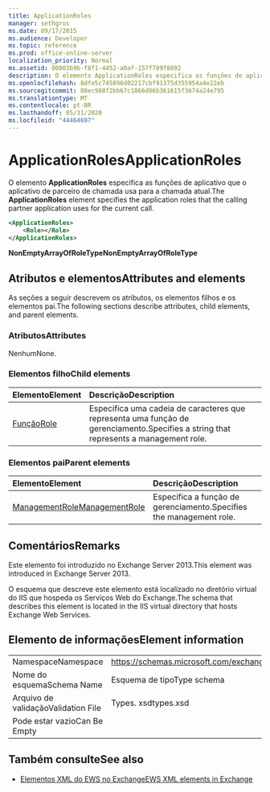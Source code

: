 ```yaml
---
title: ApplicationRoles
manager: sethgros
ms.date: 09/17/2015
ms.audience: Developer
ms.topic: reference
ms.prod: office-online-server
localization_priority: Normal
ms.assetid: 00003b9b-f8f1-4452-a0af-157f789f8892
description: O elemento ApplicationRoles especifica as funções de aplicativo que o aplicativo de parceiro de chamada usa para a chamada atual.
ms.openlocfilehash: 8dfe5c745896d02217cbf91375d355954a4e22eb
ms.sourcegitcommit: 88ec988f2bb67c1866d06b361615f3674a24e795
ms.translationtype: MT
ms.contentlocale: pt-BR
ms.lasthandoff: 05/31/2020
ms.locfileid: "44464697"
---
```

# <a name="applicationroles"></a><span data-ttu-id="faecf-103">ApplicationRoles</span><span class="sxs-lookup"><span data-stu-id="faecf-103">ApplicationRoles</span></span>

<span data-ttu-id="faecf-104">O elemento **ApplicationRoles** especifica as funções de aplicativo que o aplicativo de parceiro de chamada usa para a chamada atual.</span><span class="sxs-lookup"><span data-stu-id="faecf-104">The **ApplicationRoles** element specifies the application roles that the calling partner application uses for the current call.</span></span> 
  
```XML
<ApplicationRoles>
    <Role></Role>
</ApplicationRoles>
```

 <span data-ttu-id="faecf-105">**NonEmptyArrayOfRoleType**</span><span class="sxs-lookup"><span data-stu-id="faecf-105">**NonEmptyArrayOfRoleType**</span></span>
## <a name="attributes-and-elements"></a><span data-ttu-id="faecf-106">Atributos e elementos</span><span class="sxs-lookup"><span data-stu-id="faecf-106">Attributes and elements</span></span>

<span data-ttu-id="faecf-107">As seções a seguir descrevem os atributos, os elementos filhos e os elementos pai.</span><span class="sxs-lookup"><span data-stu-id="faecf-107">The following sections describe attributes, child elements, and parent elements.</span></span>
  
### <a name="attributes"></a><span data-ttu-id="faecf-108">Atributos</span><span class="sxs-lookup"><span data-stu-id="faecf-108">Attributes</span></span>

<span data-ttu-id="faecf-109">Nenhum</span><span class="sxs-lookup"><span data-stu-id="faecf-109">None.</span></span>
  
### <a name="child-elements"></a><span data-ttu-id="faecf-110">Elementos filho</span><span class="sxs-lookup"><span data-stu-id="faecf-110">Child elements</span></span>

|<span data-ttu-id="faecf-111">**Elemento**</span><span class="sxs-lookup"><span data-stu-id="faecf-111">**Element**</span></span>|<span data-ttu-id="faecf-112">**Descrição**</span><span class="sxs-lookup"><span data-stu-id="faecf-112">**Description**</span></span>|
|:-----|:-----|
|[<span data-ttu-id="faecf-113">Função</span><span class="sxs-lookup"><span data-stu-id="faecf-113">Role</span></span>](role.md) <br/> |<span data-ttu-id="faecf-114">Especifica uma cadeia de caracteres que representa uma função de gerenciamento.</span><span class="sxs-lookup"><span data-stu-id="faecf-114">Specifies a string that represents a management role.</span></span>  <br/> |
   
### <a name="parent-elements"></a><span data-ttu-id="faecf-115">Elementos pai</span><span class="sxs-lookup"><span data-stu-id="faecf-115">Parent elements</span></span>

|<span data-ttu-id="faecf-116">**Elemento**</span><span class="sxs-lookup"><span data-stu-id="faecf-116">**Element**</span></span>|<span data-ttu-id="faecf-117">**Descrição**</span><span class="sxs-lookup"><span data-stu-id="faecf-117">**Description**</span></span>|
|:-----|:-----|
|[<span data-ttu-id="faecf-118">ManagementRole</span><span class="sxs-lookup"><span data-stu-id="faecf-118">ManagementRole</span></span>](managementrole.md) <br/> |<span data-ttu-id="faecf-119">Especifica a função de gerenciamento.</span><span class="sxs-lookup"><span data-stu-id="faecf-119">Specifies the management role.</span></span>  <br/> |
   
## <a name="remarks"></a><span data-ttu-id="faecf-120">Comentários</span><span class="sxs-lookup"><span data-stu-id="faecf-120">Remarks</span></span>

<span data-ttu-id="faecf-121">Este elemento foi introduzido no Exchange Server 2013.</span><span class="sxs-lookup"><span data-stu-id="faecf-121">This element was introduced in Exchange Server 2013.</span></span>
  
<span data-ttu-id="faecf-122">O esquema que descreve este elemento está localizado no diretório virtual do IIS que hospeda os Serviços Web do Exchange.</span><span class="sxs-lookup"><span data-stu-id="faecf-122">The schema that describes this element is located in the IIS virtual directory that hosts Exchange Web Services.</span></span>
  
## <a name="element-information"></a><span data-ttu-id="faecf-123">Elemento de informações</span><span class="sxs-lookup"><span data-stu-id="faecf-123">Element information</span></span>

|||
|:-----|:-----|
|<span data-ttu-id="faecf-124">Namespace</span><span class="sxs-lookup"><span data-stu-id="faecf-124">Namespace</span></span>  <br/> |https://schemas.microsoft.com/exchange/services/2006/types  <br/> |
|<span data-ttu-id="faecf-125">Nome do esquema</span><span class="sxs-lookup"><span data-stu-id="faecf-125">Schema Name</span></span>  <br/> |<span data-ttu-id="faecf-126">Esquema de tipo</span><span class="sxs-lookup"><span data-stu-id="faecf-126">Type schema</span></span>  <br/> |
|<span data-ttu-id="faecf-127">Arquivo de validação</span><span class="sxs-lookup"><span data-stu-id="faecf-127">Validation File</span></span>  <br/> |<span data-ttu-id="faecf-128">Types. xsd</span><span class="sxs-lookup"><span data-stu-id="faecf-128">types.xsd</span></span>  <br/> |
|<span data-ttu-id="faecf-129">Pode estar vazio</span><span class="sxs-lookup"><span data-stu-id="faecf-129">Can Be Empty</span></span>  <br/> ||
   
## <a name="see-also"></a><span data-ttu-id="faecf-130">Também consulte</span><span class="sxs-lookup"><span data-stu-id="faecf-130">See also</span></span>

- [<span data-ttu-id="faecf-131">Elementos XML do EWS no Exchange</span><span class="sxs-lookup"><span data-stu-id="faecf-131">EWS XML elements in Exchange</span></span>](ews-xml-elements-in-exchange.md)

